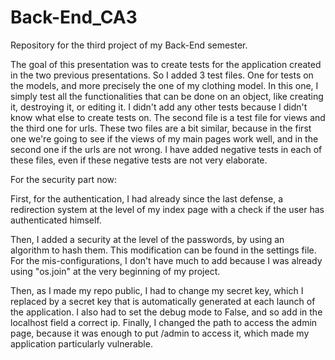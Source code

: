 # Back-End_CA3
Repository for the third project of my Back-End semester.


The goal of this presentation was to create tests for the application created in the two previous presentations. So I added 3 test files. One for tests on the models, and more precisely the one of my clothing model. In this one, I simply test all the functionalities that can be done on an object, like creating it, destroying it, or editing it. I didn't add any other tests because I didn't know what else to create tests on. The second file is a test file for views and the third one for urls. These two files are a bit similar, because in the first one we're going to see if the views of my main pages work well, and in the second one if the urls are not wrong. I have added negative tests in each of these files, even if these negative tests are not very elaborate.


For the security part now:


First, for the authentication, I had already since the last defense, a redirection system at the level of my index page with a check if the user has authenticated himself.


Then, I added a security at the level of the passwords, by using an algorithm to hash them. This modification can be found in the settings file.
For the mis-configurations, I don't have much to add because I was already using "os.join" at the very beginning of my project.


Then, as I made my repo public, I had to change my secret key, which I replaced by a secret key that is automatically generated at each launch of the application.
I also had to set the debug mode to False, and so add in the localhost field a correct ip.
Finally, I changed the path to access the admin page, because it was enough to put /admin to access it, which made my application particularly vulnerable.
